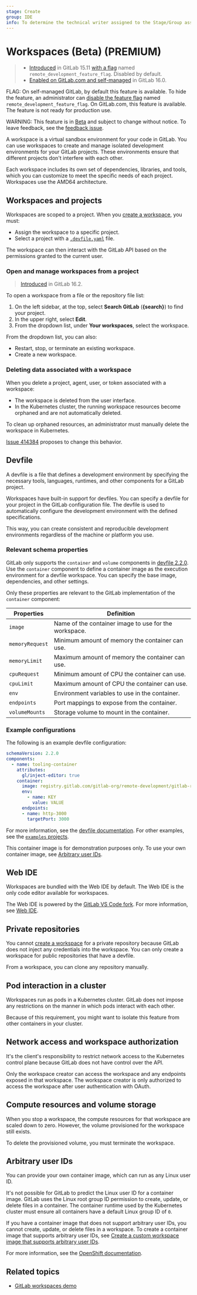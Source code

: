 ```yaml
---
stage: Create
group: IDE
info: To determine the technical writer assigned to the Stage/Group associated with this page, see https://about.gitlab.com/handbook/product/ux/technical-writing/#assignments
---
```


# Workspaces (Beta) **(PREMIUM)**

> - [Introduced](https://gitlab.com/gitlab-org/gitlab/-/merge_requests/112397) in GitLab 15.11 [with a flag](../../administration/feature_flags.md) named `remote_development_feature_flag`. Disabled by default.
> - [Enabled on GitLab.com and self-managed](https://gitlab.com/gitlab-org/gitlab/-/issues/391543) in GitLab 16.0.

FLAG:
On self-managed GitLab, by default this feature is available.
To hide the feature, an administrator can [disable the feature flag](../../administration/feature_flags.md) named `remote_development_feature_flag`.
On GitLab.com, this feature is available.
The feature is not ready for production use.

WARNING:
This feature is in [Beta](../../policy/experiment-beta-support.md#beta) and subject to change without notice.
To leave feedback, see the [feedback issue](https://gitlab.com/gitlab-org/gitlab/-/issues/410031).

A workspace is a virtual sandbox environment for your code in GitLab.
You can use workspaces to create and manage isolated development environments for your GitLab projects.
These environments ensure that different projects don't interfere with each other.

Each workspace includes its own set of dependencies, libraries, and tools,
which you can customize to meet the specific needs of each project.
Workspaces use the AMD64 architecture.

## Workspaces and projects

Workspaces are scoped to a project.
When you [create a workspace](configuration.md#set-up-a-workspace), you must:

- Assign the workspace to a specific project.
- Select a project with a [`.devfile.yaml`](#devfile) file.

The workspace can then interact with the GitLab API based on the permissions granted to the current user.

### Open and manage workspaces from a project

> [Introduced](https://gitlab.com/gitlab-org/gitlab/-/merge_requests/125331) in GitLab 16.2.

To open a workspace from a file or the repository file list:

1. On the left sidebar, at the top, select **Search GitLab** (**{search}**) to find your project.
1. In the upper right, select **Edit**.
1. From the dropdown list, under **Your workspaces**, select the workspace.

From the dropdown list, you can also:

- Restart, stop, or terminate an existing workspace.
- Create a new workspace.

### Deleting data associated with a workspace

When you delete a project, agent, user, or token associated with a workspace:

- The workspace is deleted from the user interface.
- In the Kubernetes cluster, the running workspace resources become orphaned and are not automatically deleted.

To clean up orphaned resources, an administrator must manually delete the workspace in Kubernetes.

[Issue 414384](https://gitlab.com/gitlab-org/gitlab/-/issues/414384) proposes to change this behavior.

## Devfile

A devfile is a file that defines a development environment by specifying the necessary
tools, languages, runtimes, and other components for a GitLab project.

Workspaces have built-in support for devfiles.
You can specify a devfile for your project in the GitLab configuration file.
The devfile is used to automatically configure the development environment with the defined specifications.

This way, you can create consistent and reproducible development environments
regardless of the machine or platform you use.

### Relevant schema properties

GitLab only supports the `container` and `volume` components in [devfile 2.2.0](https://devfile.io/docs/2.2.0/devfile-schema).
Use the `container` component to define a container image as the execution environment for a devfile workspace.
You can specify the base image, dependencies, and other settings.

Only these properties are relevant to the GitLab implementation of the `container` component:

| Properties     | Definition                                                                        |
|----------------| ----------------------------------------------------------------------------------|
| `image`        | Name of the container image to use for the workspace.                             |
| `memoryRequest`| Minimum amount of memory the container can use.                                   |
| `memoryLimit`  | Maximum amount of memory the container can use.                                   |
| `cpuRequest`   | Minimum amount of CPU the container can use.                                      |
| `cpuLimit`     | Maximum amount of CPU the container can use.                                      |
| `env`          | Environment variables to use in the container.                                    |
| `endpoints`    | Port mappings to expose from the container.                                       |
| `volumeMounts` | Storage volume to mount in the container.                                         |

### Example configurations

The following is an example devfile configuration:

```yaml
schemaVersion: 2.2.0
components:
  - name: tooling-container
    attributes:
      gl/inject-editor: true
    container:
      image: registry.gitlab.com/gitlab-org/remote-development/gitlab-remote-development-docs/debian-bullseye-ruby-3.2-node-18.12:rubygems-3.4-git-2.33-lfs-2.9-yarn-1.22-graphicsmagick-1.3.36-gitlab-workspaces
      env:
        - name: KEY
          value: VALUE
      endpoints:
      - name: http-3000
        targetPort: 3000
```

For more information, see the [devfile documentation](https://devfile.io/docs/2.2.0/devfile-schema).
For other examples, see the [`examples` projects](https://gitlab.com/gitlab-org/remote-development/examples).

This container image is for demonstration purposes only.
To use your own container image, see [Arbitrary user IDs](#arbitrary-user-ids).

## Web IDE

Workspaces are bundled with the Web IDE by default.
The Web IDE is the only code editor available for workspaces.

The Web IDE is powered by the [GitLab VS Code fork](https://gitlab.com/gitlab-org/gitlab-web-ide-vscode-fork).
For more information, see [Web IDE](../project/web_ide/index.md).

## Private repositories

You cannot [create a workspace](configuration.md#set-up-a-workspace) for a private repository
because GitLab does not inject any credentials into the workspace.
You can only create a workspace for public repositories that have a devfile.

From a workspace, you can clone any repository manually.

## Pod interaction in a cluster

Workspaces run as pods in a Kubernetes cluster.
GitLab does not impose any restrictions on the manner in which pods interact with each other.

Because of this requirement, you might want to isolate this feature from other containers in your cluster.

## Network access and workspace authorization

It's the client's responsibility to restrict network access to the Kubernetes control plane
because GitLab does not have control over the API.

Only the workspace creator can access the workspace and any endpoints exposed in that workspace.
The workspace creator is only authorized to access the workspace after user authentication with OAuth.

## Compute resources and volume storage

When you stop a workspace, the compute resources for that workspace are scaled down to zero.
However, the volume provisioned for the workspace still exists.

To delete the provisioned volume, you must terminate the workspace.

## Arbitrary user IDs

You can provide your own container image, which can run as any Linux user ID.

It's not possible for GitLab to predict the Linux user ID for a container image.
GitLab uses the Linux root group ID permission to create, update, or delete files in a container.
The container runtime used by the Kubernetes cluster must ensure all containers have a default Linux group ID of `0`.

If you have a container image that does not support arbitrary user IDs,
you cannot create, update, or delete files in a workspace.
To create a container image that supports arbitrary user IDs,
see [Create a custom workspace image that supports arbitrary user IDs](../workspace/create_image.md).

For more information, see the
[OpenShift documentation](https://docs.openshift.com/container-platform/4.12/openshift_images/create-images.html#use-uid_create-images).

## Related topics

- [GitLab workspaces demo](https://go.gitlab.com/qtu66q)
